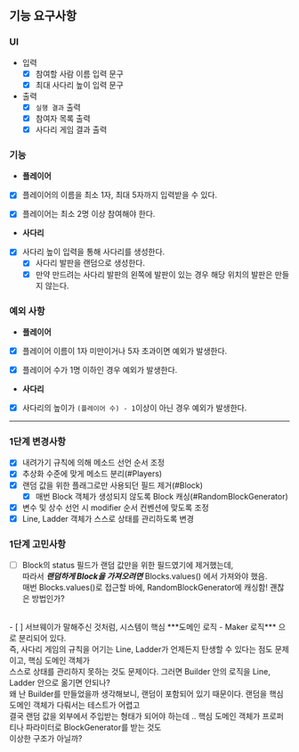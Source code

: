 ## 기능 요구사항

### UI

- 입력 
  - [x] 참여할 사람 이름 입력 문구
  - [x] 최대 사다리 높이 입력 문구
- 출력
  - [x] `실행 결과` 출력
  - [x] 참여자 목록 출력
  - [x] 사다리 게임 결과 출력

### 기능
- **플레이어**
- [x] 플레이어의 이름을 최소 1자, 최대 5자까지 입력받을 수 있다.
- [x] 플레이어는 최소 2명 이상 참여해야 한다.


- **사다리**
- [x] 사다리 높이 입력을 통해 사다리를 생성한다.
  - [x] 사다리 발판을 랜덤으로 생성한다.
  - [x] 만약 만드려는 사다리 발판의 왼쪽에 발판이 있는 경우 해당 위치의 발판은 만들지 않는다.

### 예외 사항
- **플레이어**
- [x] 플레이어 이름이 1자 미만이거나 5자 초과이면 예외가 발생한다.
- [x] 플레이어 수가 1명 이하인 경우 예외가 발생한다.


- **사다리**
- [x] 사다리의 높이가 `(플레이어 수) - 1`이상이 아닌 경우 예외가 발생한다.


---

### 1단계 변경사항
- [x] 내려가기 규칙에 의해 메소드 선언 순서 조정
- [x] 추상화 수준에 맞게 메소드 분리(#Players)
- [x] 랜덤 값을 위한 플래그로만 사용되던 필드 제거(#Block) 
  - [x] 매번 Block 객체가 생성되지 않도록 Block 캐싱(#RandomBlockGenerator)
- [x] 변수 및 상수 선언 시 modifier 순서 컨벤션에 맞도록 조정
- [x] Line, Ladder 객체가 스스로 상태를 관리하도록 변경

### 1단계 고민사항
- [ ] Block의 status 필드가 랜덤 값만을 위한 필드였기에 제거했는데, <br>
  따라서 ***랜덤하게 Block을 가져오려면*** Blocks.values() 에서 가져와야 했음. <br>
  매번 Blocks.values()로 접근할 바에, RandomBlockGenerator에 캐싱함! 괜찮은 방법인가? <br>
<br>
- [ ] 서브웨이가 말해주신 것처럼, 시스템이 핵심 ***도메인 로직 - Maker 로직*** 으로 분리되어 있다. <br>
  즉, 사다리 게임의 규칙을 어기는 Line, Ladder가 언제든지 탄생할 수 있다는 점도 문제이고, 핵심 도메인 객체가 <br>
  스스로 상태를 관리하지 못하는 것도 문제이다. 그러면 Builder 안의 로직을 Line, Ladder 안으로 옮기면 안되나? <br>
  왜 난 Builder를 만들었을까 생각해보니, 랜덤이 포함되어 있기 때문이다. 랜덤을 핵심 도메인 객체가 다뤄서는 테스트가 어렵고 <br>
  결국 랜덤 값을 외부에서 주입받는 형태가 되어야 하는데 .. 핵심 도메인 객체가 프로퍼티나 파라미터로 BlockGenerator를 받는 것도 <br>
  이상한 구조가 아닐까? <br>
<br>


  
